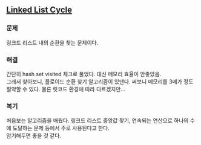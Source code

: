 ## [Linked List Cycle](https://leetcode.com/problems/linked-list-cycle/description/?envType=problem-list-v2&envId=rab78cw1)

### 문제
링크드 리스트 내의 순환을 찾는 문제이다.

### 해결
간단히 hash set visited 체크로 풀었다. 대신 메모리 효율이 안좋았음.<br/>
그래서 찾아보니, 플로이드 순환 찾기 알고리즘이 있댄다. 써보니 메모리를 3메가 정도 절약할 수 있다. 물론 릿코드 환경에 따라 다르겠지만...

### 복기
처음보는 알고리즘을 배웠다. 링크드 리스트 중앙값 찾기, 연속되는 연산으로 하나의 수에 도달하는 문제 등에서 주로 사용된다고 한다.<br/>
암기해두면 좋을 것 같다.
